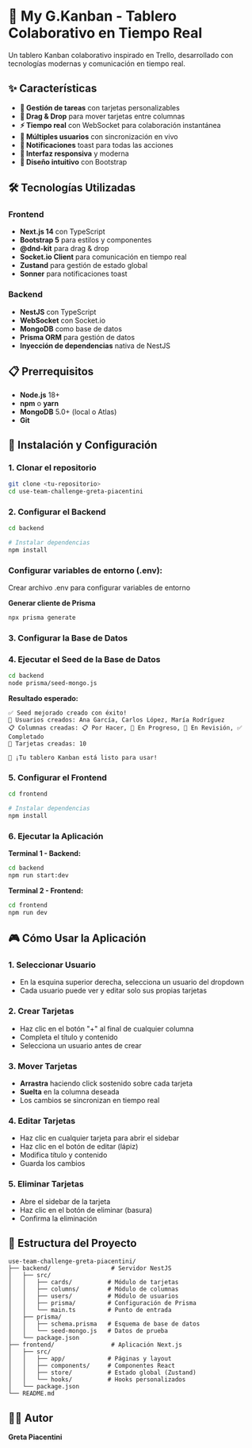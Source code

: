 # 🚀 My G.Kanban - Tablero Colaborativo en Tiempo Real

Un tablero Kanban colaborativo inspirado en Trello, desarrollado con tecnologías modernas y comunicación en tiempo real.

## ✨ Características

- **🎯 Gestión de tareas** con tarjetas personalizables
- **🔄 Drag & Drop** para mover tarjetas entre columnas
- **⚡ Tiempo real** con WebSocket para colaboración instantánea
- **👥 Múltiples usuarios** con sincronización en vivo
- **🔔 Notificaciones** toast para todas las acciones
- **📱 Interfaz responsiva** y moderna
- **🎨 Diseño intuitivo** con Bootstrap

## 🛠️ Tecnologías Utilizadas

### Frontend
- **Next.js 14** con TypeScript
- **Bootstrap 5** para estilos y componentes
- **@dnd-kit** para drag & drop
- **Socket.io Client** para comunicación en tiempo real
- **Zustand** para gestión de estado global
- **Sonner** para notificaciones toast

### Backend
- **NestJS** con TypeScript
- **WebSocket** con Socket.io
- **MongoDB** como base de datos
- **Prisma ORM** para gestión de datos
- **Inyección de dependencias** nativa de NestJS

## 📋 Prerrequisitos

- **Node.js** 18+ 
- **npm** o **yarn**
- **MongoDB** 5.0+ (local o Atlas)
- **Git**

## 🚀 Instalación y Configuración

### 1. Clonar el repositorio
```bash
git clone <tu-repositorio>
cd use-team-challenge-greta-piacentini
```

### 2. Configurar el Backend

```bash
cd backend

# Instalar dependencias
npm install

```

### Configurar variables de entorno (.env):
Crear archivo .env para configurar variables de entorno

**Generar cliente de Prisma**
```bash
npx prisma generate
```

### 3. Configurar la Base de Datos

### 4. Ejecutar el Seed de la Base de Datos

```bash
cd backend
node prisma/seed-mongo.js
```

**Resultado esperado:**
```
✅ Seed mejorado creado con éxito!
👥 Usuarios creados: Ana García, Carlos López, María Rodríguez
📋 Columnas creadas: 📋 Por Hacer, 🔄 En Progreso, 👀 En Revisión, ✅ Completado
🎯 Tarjetas creadas: 10

🚀 ¡Tu tablero Kanban está listo para usar!
```

### 5. Configurar el Frontend

```bash
cd frontend

# Instalar dependencias
npm install
```

### 6. Ejecutar la Aplicación

**Terminal 1 - Backend:**
```bash
cd backend
npm run start:dev
```

**Terminal 2 - Frontend:**
```bash
cd frontend
npm run dev
```

## 🎮 Cómo Usar la Aplicación

### 1. **Seleccionar Usuario**
- En la esquina superior derecha, selecciona un usuario del dropdown
- Cada usuario puede ver y editar solo sus propias tarjetas

### 2. **Crear Tarjetas**
- Haz clic en el botón "+" al final de cualquier columna
- Completa el título y contenido
- Selecciona un usuario antes de crear

### 3. **Mover Tarjetas**
- **Arrastra** haciendo click sostenido sobre cada tarjeta
- **Suelta** en la columna deseada
- Los cambios se sincronizan en tiempo real

### 4. **Editar Tarjetas**
- Haz clic en cualquier tarjeta para abrir el sidebar
- Haz clic en el botón de editar (lápiz)
- Modifica título y contenido
- Guarda los cambios

### 5. **Eliminar Tarjetas**
- Abre el sidebar de la tarjeta
- Haz clic en el botón de eliminar (basura)
- Confirma la eliminación

## 🔧 Estructura del Proyecto

```
use-team-challenge-greta-piacentini/
├── backend/                 # Servidor NestJS
│   ├── src/
│   │   ├── cards/          # Módulo de tarjetas
│   │   ├── columns/        # Módulo de columnas
│   │   ├── users/          # Módulo de usuarios
│   │   ├── prisma/         # Configuración de Prisma
│   │   └── main.ts         # Punto de entrada
│   ├── prisma/
│   │   ├── schema.prisma   # Esquema de base de datos
│   │   └── seed-mongo.js   # Datos de prueba
│   └── package.json
├── frontend/                # Aplicación Next.js
│   ├── src/
│   │   ├── app/            # Páginas y layout
│   │   ├── components/     # Componentes React
│   │   ├── store/          # Estado global (Zustand)
│   │   └── hooks/          # Hooks personalizados
│   └── package.json
└── README.md
```

## 👨‍💻 Autor

**Greta Piacentini** 


